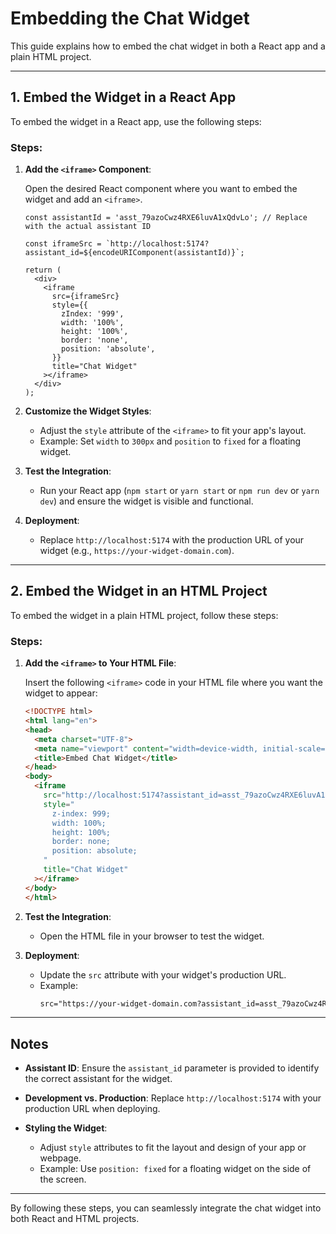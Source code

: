 # Embedding the Chat Widget

This guide explains how to embed the chat widget in both a React app and a plain HTML project.

---

## 1. Embed the Widget in a React App

To embed the widget in a React app, use the following steps:

### Steps:

1. **Add the `<iframe>` Component**:
   
   Open the desired React component where you want to embed the widget and add an `<iframe>`.

   ```tsx
   const assistantId = 'asst_79azoCwz4RXE6luvA1xQdvLo'; // Replace with the actual assistant ID

   const iframeSrc = `http://localhost:5174?assistant_id=${encodeURIComponent(assistantId)}`;

   return (
     <div>
       <iframe
         src={iframeSrc}
         style={{
           zIndex: '999',
           width: '100%',
           height: '100%',
           border: 'none',
           position: 'absolute',
         }}
         title="Chat Widget"
       ></iframe>
     </div>
   );
   ```

2. **Customize the Widget Styles**:
   - Adjust the `style` attribute of the `<iframe>` to fit your app's layout.
   - Example: Set `width` to `300px` and `position` to `fixed` for a floating widget.

3. **Test the Integration**:
   - Run your React app (`npm start` or `yarn start` or `npm run dev` or `yarn dev`) and ensure the widget is visible and functional.

4. **Deployment**:
   - Replace `http://localhost:5174` with the production URL of your widget (e.g., `https://your-widget-domain.com`).

---

## 2. Embed the Widget in an HTML Project

To embed the widget in a plain HTML project, follow these steps:

### Steps:

1. **Add the `<iframe>` to Your HTML File**:
   
   Insert the following `<iframe>` code in your HTML file where you want the widget to appear:

   ```html
   <!DOCTYPE html>
   <html lang="en">
   <head>
     <meta charset="UTF-8">
     <meta name="viewport" content="width=device-width, initial-scale=1.0">
     <title>Embed Chat Widget</title>
   </head>
   <body>
     <iframe
       src="http://localhost:5174?assistant_id=asst_79azoCwz4RXE6luvA1xQdvLo"
       style="
         z-index: 999;
         width: 100%;
         height: 100%;
         border: none;
         position: absolute;
       "
       title="Chat Widget"
     ></iframe>
   </body>
   </html>
   ```

2. **Test the Integration**:
   - Open the HTML file in your browser to test the widget.

3. **Deployment**:
   - Update the `src` attribute with your widget's production URL.
   - Example:
     ```html
     src="https://your-widget-domain.com?assistant_id=asst_79azoCwz4RXE6luvA1xQdvLo"
     ```

---

## Notes

- **Assistant ID**:
  Ensure the `assistant_id` parameter is provided to identify the correct assistant for the widget.

- **Development vs. Production**:
  Replace `http://localhost:5174` with your production URL when deploying.

- **Styling the Widget**:
  - Adjust `style` attributes to fit the layout and design of your app or webpage.
  - Example: Use `position: fixed` for a floating widget on the side of the screen.

---

By following these steps, you can seamlessly integrate the chat widget into both React and HTML projects.

